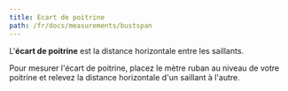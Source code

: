 ```yaml
---
title: Ecart de poitrine
path: /fr/docs/measurements/bustspan 
---
```

L'**écart de poitrine** est la distance horizontale entre les saillants.

Pour mesurer l'écart de poitrine, placez le mètre ruban au niveau de votre poitrine et relevez la distance horizontale d'un saillant à l'autre.
